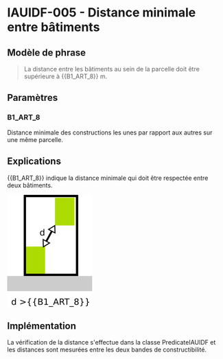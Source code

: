 # IAUIDF-005 - Distance minimale entre bâtiments

## Modèle de phrase

> La distance entre les bâtiments au sein de la parcelle doit être supérieure à {{B1_ART_8}} m.

## Paramètres

### B1_ART_8

Distance minimale des constructions les unes par rapport aux autres sur une même parcelle.

## Explications

{{B1_ART_8}} indique la distance minimale qui doit être respectée entre deux bâtiments.

![Image montrant la contrainte de distance entre deux bâtiments](img/IAUIDF/IAUIDF-005.png)

## Implémentation

La vérification de la distance s'effectue dans la classe PredicateIAUIDF et les distances sont mesurées entre les deux bandes de constructibilité.
